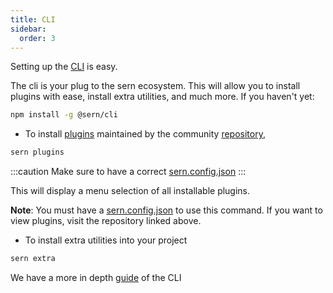 ```yaml
---
title: CLI
sidebar:
  order: 3
---
```


Setting up the [CLI](https://github.com/sern-handler/cli) is easy.

The cli is your plug to the sern ecosystem. This will allow you to install plugins with ease, install extra utilities, and much more.
If you haven't yet:

```sh
npm install -g @sern/cli
```

- To install [plugins](plugins.md) maintained by the community [repository](https://github.com/sern-handler/awesome-plugins),

```sh
sern plugins
```

:::caution
Make sure to have a correct [sern.config.json](../good-to-know.md#sernconfigjson)
:::

This will display a menu selection of all installable plugins.

**Note**: You must have a [sern.config.json](../good-to-know.md) to use this command.
If you want to view plugins, visit the repository linked above.

- To install extra utilities into your project

```sh
sern extra
```

We have a more in depth [guide](../../cli/README.md) of the CLI
